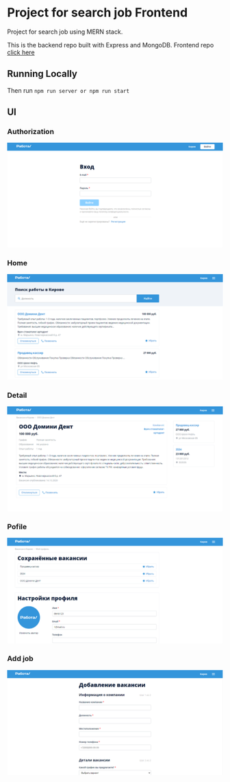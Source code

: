 # Project for search job Frontend

Project for search job using MERN stack.

This is the backend repo built with Express and MongoDB. Frontend repo [click here](https://github.com/hardsmile98/job-frontend)

## Running Locally

Then run <code>npm run server or npm run start</code>

## UI

### Аuthorization

![Аuthorization](screenshots/auth.png)

### Home

![Home](screenshots/home.png)

### Detail

![Detail](screenshots/detail.png)

### Pofile

![Pofile](screenshots/profile.png)

### Add job

![Add job](screenshots/add_job.png)
